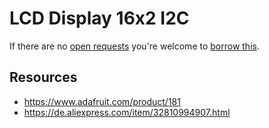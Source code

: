 # LCD Display 16x2 I2C
If there are no [open requests](../../../../issues?q=is%3Aissue+is%3Aopen+%22LCD+Display+16x2+I2C%22+in%3Atitle) you're welcome to [borrow this](../../../../issues/new?title=Borrow+request+for+LCD+Display+16x2+I2C&body=1+piece+of+%5Bthis%5D%28..%2Fblob%2Fmain%2F.%2FHardware%2FDisplays%2FLCD_Display_16x2_I2C.md%29+for+~2+weeks.).

## Resources
- https://www.adafruit.com/product/181
- https://de.aliexpress.com/item/32810994907.html
